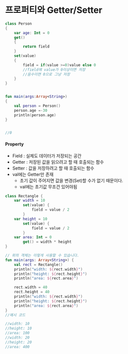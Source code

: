 # 프로퍼티와 Getter/Setter

```kt
class Person
{
    var age: Int = 0
    get()
    {
        return field
    }
    set(value)
    {
        field = if(value >=0)value else 0
        //field에 value가 0이상이면 저장
        //음수이면 0으로 그냥 저장
    }
}


fun main(args:Array<String>)
{
    val person = Person()
    person.age =-30
    println(person.age)
}


//0
```

#### Property
- Field : 실제도 데이터가 저장되는 공간
- Getter : 저장된 값을 읽으려고 할 때 호출되는 함수
- Setter : 값을 저장하려고 할 때 호출되는 함수
- val에는 Getter만 존재
    - 초기 값이 주어지면 값을 변경(Set)할 수가 없기 때문이다.
    - val에는 초기값 무조건 있어야됨

```kt
class Rectangle {
    var width = 10
        set(value) {
            field = value / 2
        }
    var height = 10
        set(value) {
            field = value / 2
        }
    var area: Int = 0
        get() = width * height
}

// 위의 객체는 이렇게 사용할 수 있습니다.
fun main(args: Array<String>) {
    val rect = Rectangle()
    println("width: ${rect.width}")
    println("height: ${rect.height}")
    println("area: ${rect.area}")

    rect.width = 40
    rect.height = 40
    println("width: ${rect.width}")
    println("height: ${rect.height}")
    println("area: ${rect.area}")
}
//예시 코드

//width: 10
//height: 10
//area: 100
//width: 20
//height: 20
//area: 400
```